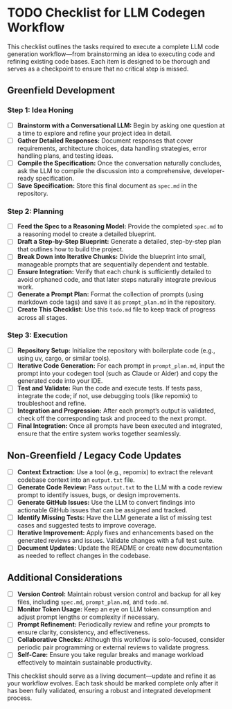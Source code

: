 # TODO Checklist for LLM Codegen Workflow

This checklist outlines the tasks required to execute a complete LLM code generation workflow—from brainstorming an idea to executing code and refining existing code bases. Each item is designed to be thorough and serves as a checkpoint to ensure that no critical step is missed.

## Greenfield Development

### Step 1: Idea Honing
- [ ] **Brainstorm with a Conversational LLM:** Begin by asking one question at a time to explore and refine your project idea in detail.
- [ ] **Gather Detailed Responses:** Document responses that cover requirements, architecture choices, data handling strategies, error handling plans, and testing ideas.
- [ ] **Compile the Specification:** Once the conversation naturally concludes, ask the LLM to compile the discussion into a comprehensive, developer-ready specification.
- [ ] **Save Specification:** Store this final document as `spec.md` in the repository.

### Step 2: Planning
- [ ] **Feed the Spec to a Reasoning Model:** Provide the completed `spec.md` to a reasoning model to create a detailed blueprint.
- [ ] **Draft a Step-by-Step Blueprint:** Generate a detailed, step-by-step plan that outlines how to build the project.
- [ ] **Break Down into Iterative Chunks:** Divide the blueprint into small, manageable prompts that are sequentially dependent and testable.
- [ ] **Ensure Integration:** Verify that each chunk is sufficiently detailed to avoid orphaned code, and that later steps naturally integrate previous work.
- [ ] **Generate a Prompt Plan:** Format the collection of prompts (using markdown code tags) and save it as `prompt_plan.md` in the repository.
- [ ] **Create This Checklist:** Use this `todo.md` file to keep track of progress across all stages.

### Step 3: Execution
- [ ] **Repository Setup:** Initialize the repository with boilerplate code (e.g., using uv, cargo, or similar tools).
- [ ] **Iterative Code Generation:** For each prompt in `prompt_plan.md`, input the prompt into your codegen tool (such as Claude or Aider) and copy the generated code into your IDE.
- [ ] **Test and Validate:** Run the code and execute tests. If tests pass, integrate the code; if not, use debugging tools (like repomix) to troubleshoot and refine.
- [ ] **Integration and Progression:** After each prompt’s output is validated, check off the corresponding task and proceed to the next prompt.
- [ ] **Final Integration:** Once all prompts have been executed and integrated, ensure that the entire system works together seamlessly.

## Non-Greenfield / Legacy Code Updates

- [ ] **Context Extraction:** Use a tool (e.g., repomix) to extract the relevant codebase context into an `output.txt` file.
- [ ] **Generate Code Review:** Pass `output.txt` to the LLM with a code review prompt to identify issues, bugs, or design improvements.
- [ ] **Generate GitHub Issues:** Use the LLM to convert findings into actionable GitHub issues that can be assigned and tracked.
- [ ] **Identify Missing Tests:** Have the LLM generate a list of missing test cases and suggested tests to improve coverage.
- [ ] **Iterative Improvement:** Apply fixes and enhancements based on the generated reviews and issues. Validate changes with a full test suite.
- [ ] **Document Updates:** Update the README or create new documentation as needed to reflect changes in the codebase.

## Additional Considerations

- [ ] **Version Control:** Maintain robust version control and backup for all key files, including `spec.md`, `prompt_plan.md`, and `todo.md`.
- [ ] **Monitor Token Usage:** Keep an eye on LLM token consumption and adjust prompt lengths or complexity if necessary.
- [ ] **Prompt Refinement:** Periodically review and refine your prompts to ensure clarity, consistency, and effectiveness.
- [ ] **Collaborative Checks:** Although this workflow is solo-focused, consider periodic pair programming or external reviews to validate progress.
- [ ] **Self-Care:** Ensure you take regular breaks and manage workload effectively to maintain sustainable productivity.

This checklist should serve as a living document—update and refine it as your workflow evolves. Each task should be marked complete only after it has been fully validated, ensuring a robust and integrated development process.
